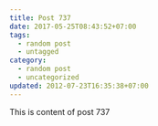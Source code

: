 ```yaml
---
title: Post 737
date: 2017-05-25T08:43:52+07:00
tags:
  - random post
  - untagged
category:
  - random post
  - uncategorized
updated: 2012-07-23T16:35:38+07:00
---
```

This is content of post 737